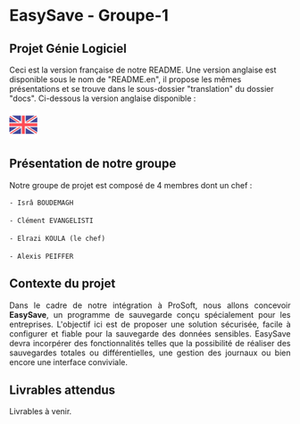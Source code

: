 # EasySave - Groupe-1

## Projet Génie Logiciel

Ceci est la version française de notre README. Une version anglaise est disponible sous le nom de "README.en", il propose les mêmes présentations et se trouve dans le sous-dossier "translation" du dossier "docs". Ci-dessous la version anglaise disponible :

[![alt text](docs/images/drapeau_en.png)](https://github.com/alexisP3011/EasySave-Group-1/blob/main/docs/translation/README.en.md)

## Présentation de notre groupe

Notre groupe de projet est composé de 4 membres dont un chef :

    - Isrâ BOUDEMAGH
    
    - Clément EVANGELISTI
    
    - Elrazi KOULA (le chef)
    
    - Alexis PEIFFER

## Contexte du projet

<div align="justify"> Dans le cadre de notre intégration à ProSoft, nous allons concevoir <strong>EasySave</strong>, un programme de sauvegarde conçu spécialement pour les entreprises. L'objectif ici est de proposer une solution sécurisée, facile à configurer et fiable pour la sauvegarde des données sensibles. EasySave devra incorpérer des fonctionnalités telles que la possibilité de réaliser des sauvegardes totales ou différentielles, une gestion des journaux ou bien encore une interface conviviale. </div>

## Livrables attendus

Livrables à venir.
